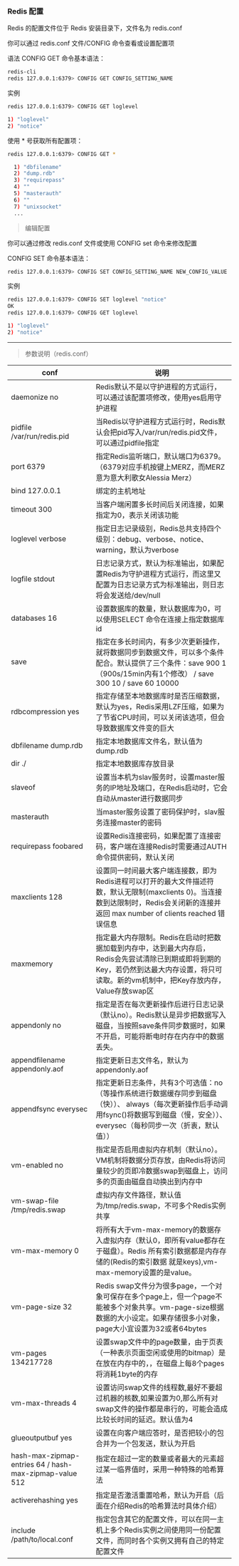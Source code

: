 ### Redis 配置
Redis 的配置文件位于 Redis 安装目录下，文件名为 redis.conf

你可以通过 redis.conf 文件/CONFIG 命令查看或设置配置项

语法
CONFIG GET 命令基本语法：
```bash
redis-cli
redis 127.0.0.1:6379> CONFIG GET CONFIG_SETTING_NAME
```
实例
```bash
redis 127.0.0.1:6379> CONFIG GET loglevel

1) "loglevel"
2) "notice"
```
使用 * 号获取所有配置项：
```bash
redis 127.0.0.1:6379> CONFIG GET *

  1) "dbfilename"
  2) "dump.rdb"
  3) "requirepass"
  4) ""
  5) "masterauth"
  6) ""
  7) "unixsocket"
  ...
```
> 编辑配置

你可以通过修改 redis.conf 文件或使用 CONFIG set 命令来修改配置

CONFIG SET 命令基本语法：
```bash
redis 127.0.0.1:6379> CONFIG SET CONFIG_SETTING_NAME NEW_CONFIG_VALUE
```
实例
```bash
redis 127.0.0.1:6379> CONFIG SET loglevel "notice"
OK
redis 127.0.0.1:6379> CONFIG GET loglevel

1) "loglevel"
2) "notice"
```

***

> 参数说明（redis.conf）

conf | 说明
---|---
daemonize no | Redis默认不是以守护进程的方式运行，可以通过该配置项修改，使用yes启用守护进程
pidfile /var/run/redis.pid | 当Redis以守护进程方式运行时，Redis默认会把pid写入/var/run/redis.pid文件，可以通过pidfile指定
port 6379 | 指定Redis监听端口，默认端口为6379。（6379对应手机按键上MERZ，而MERZ意为意大利歌女Alessia Merz）
bind 127.0.0.1 | 绑定的主机地址
timeout 300 | 当客户端闲置多长时间后关闭连接，如果指定为0，表示关闭该功能
loglevel verbose | 指定日志记录级别，Redis总共支持四个级别：debug、verbose、notice、warning，默认为verbose
logfile stdout | 日志记录方式，默认为标准输出，如果配置Redis为守护进程方式运行，而这里又配置为日志记录方式为标准输出，则日志将会发送给/dev/null
databases 16 | 设置数据库的数量，默认数据库为0，可以使用SELECT <dbid>命令在连接上指定数据库id
save <seconds> <changes> | 指定在多长时间内，有多少次更新操作，就将数据同步到数据文件，可以多个条件配合。默认提供了三个条件：save 900 1（900s/15min内有1个修改） / save 300 10 / save 60 10000
 rdbcompression yes | 指定存储至本地数据库时是否压缩数据，默认为yes，Redis采用LZF压缩，如果为了节省CPU时间，可以关闭该选项，但会导致数据库文件变的巨大
dbfilename dump.rdb | 指定本地数据库文件名，默认值为dump.rdb
dir ./ | 指定本地数据库存放目录
slaveof <masterip> <masterport> | 设置当本机为slav服务时，设置master服务的IP地址及端口，在Redis启动时，它会自动从master进行数据同步
masterauth <master-password> | 当master服务设置了密码保护时，slav服务连接master的密码
requirepass foobared | 设置Redis连接密码，如果配置了连接密码，客户端在连接Redis时需要通过AUTH <password>命令提供密码，默认关闭
maxclients 128 | 设置同一时间最大客户端连接数，即为Redis进程可以打开的最大文件描述符数，默认无限制(maxclients 0)。当连接数到达限制时，Redis会关闭新的连接并返回 max number of clients reached 错误信息
maxmemory <bytes> | 指定最大内存限制。Redis在启动时把数据加载到内存中，达到最大内存后，Redis会先尝试清除已到期或即将到期的Key，若仍然到达最大内存设置，将只可读取。新的vm机制中，把Key存放内存，Value存放swap区
appendonly no | 指定是否在每次更新操作后进行日志记录（默认no）。Redis默认是异步把数据写入磁盘，当按照save条件同步数据时，如果不开启，可能将断电时存在内存中的数据丢失。
appendfilename appendonly.aof | 指定更新日志文件名，默认为appendonly.aof
appendfsync everysec | 指定更新日志条件，共有3个可选值：no（等操作系统进行数据缓存同步到磁盘（快））、 always（每次更新操作后手动调用fsync()将数据写到磁盘（慢，安全））、everysec（每秒同步一次（折衷，默认值））
vm-enabled no | 指定是否启用虚拟内存机制（默认no）。VM机制将数据分页存放，由Redis将访问量较少的页即冷数据swap到磁盘上，访问多的页面由磁盘自动换出到内存中
vm-swap-file /tmp/redis.swap | 虚拟内存文件路径，默认值为/tmp/redis.swap，不可多个Redis实例共享
vm-max-memory 0 | 将所有大于vm-max-memory的数据存入虚拟内存（默认0，即所有value都存在于磁盘）。Redis 所有索引数据都是内存存储的(Redis的索引数据 就是keys),vm-max-memory设置的是value。
vm-page-size 32 | Redis swap文件分为很多page，一个对象可保存在多个page上，但一个page不能被多个对象共享。vm-page-size根据数据的大小设定。如果存储很多小对象，page大小宜设置为32或者64bytes
vm-pages 134217728 | 设置swap文件中的page数量，由于页表（一种表示页面空闲或使用的bitmap）是在放在内存中的，，在磁盘上每8个pages将消耗1byte的内存
vm-max-threads 4 | 设置访问swap文件的线程数,最好不要超过机器的核数,如果设置为0,那么所有对swap文件的操作都是串行的，可能会造成比较长时间的延迟。默认值为4
glueoutputbuf yes | 设置在向客户端应答时，是否把较小的包合并为一个包发送，默认为开启
hash-max-zipmap-entries 64 / hash-max-zipmap-value 512 | 指定在超过一定的数量或者最大的元素超过某一临界值时，采用一种特殊的哈希算法
activerehashing yes | 指定是否激活重置哈希，默认为开启（后面在介绍Redis的哈希算法时具体介绍）
include /path/to/local.conf | 指定包含其它的配置文件，可以在同一主机上多个Redis实例之间使用同一份配置文件，而同时各个实例又拥有自己的特定配置文件
